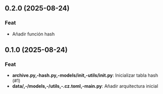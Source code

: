 ## 0.2.0 (2025-08-24)

### Feat

- Añadir función hash

## 0.1.0 (2025-08-24)

### Feat

- **archive.py,-hash.py,-models/__init__,-utils/__init__.py**: Inicializar tabla hash (#1)
- **data/,-/models,-/utils,-.cz.toml,-main.py**: Añadir arquitectura inicial
